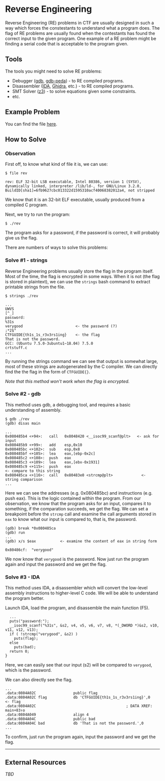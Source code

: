 # Reverse Engineering
Reverse Engineering (RE) problems in CTF are usually designed in such a way which forces the constestants to understand what a program does. The flag of RE problems are usually found when the contestants has found the correct input to the given program. One example of a RE problem might be finding a serial code that is acceptable to the program given.

## Tools
The tools you might need to solve RE problems:
- Debugger ([gdb](http://www.gdbtutorial.com/tutorial/how-install-gdb), [gdb-peda](https://github.com/longld/peda)) - to RE compiled programs.
- Disassembler ([IDA](https://www.hex-rays.com/products/ida/), [Ghidra](https://ghidra-sre.org/), etc.) - to RE compiled programs.
- SMT Solver ([z3](https://github.com/Z3Prover/z3)) - to solve equations given some constraints.
- etc.

## Example Problem
You can find the file [here](./example/rev).

## How to Solve

### Observation

First off, to know what kind of file it is, we can use:
```
$ file rev
```
```
rev: ELF 32-bit LSB executable, Intel 80386, version 1 (SYSV), dynamically linked, interpreter /lib/ld-, for GNU/Linux 3.2.0, BuildID[sha1]=6fb9627cbc013322d1595310acf40068382012a4, not stripped
```

We know that it is an 32-bit ELF executable, usually produced from a compiled C program.

Next, we try to run the program:
```
$ ./rev
```
The program asks for a password, if the password is correct, it will probably give us the flag.

There are numbers of ways to solve this problems:

### Solve #1 - strings

Reverse Engineering problems usually store the flag in the program itself. Most of the time, the flag is encrypted in some ways. When it is not (the flag is stored in plaintext), we can use the `strings` bash command to extract printable strings from the file.
```
$ strings ./rev
```
```
...
UWVS
[^_]
password:
%31s
verygood 						<- the password (?)
;*2$"
CTFGUIDE{th1s_1s_r3v3rs1ing} 	<- the flag
That is not the password.
GCC: (Ubuntu 7.5.0-3ubuntu1~18.04) 7.5.0
crtstuff.c
...
```
By running the strings command we can see that output is somewhat large, most of these strings are autogenerated by the C compiler. We can directly find the the flag in the form of `CTFGUIDE{}`.

*Note that this method won't work when the flag is encrypted.*

### Solve #2 - gdb

This method uses gdb, a debugging tool, and requires a basic understanding of assembly.
```
$ gdb ./rev
(gdb) disas main
```
```
...
0x080485b4 <+94>:	call   0x8048420 <__isoc99_scanf@plt>   <- ask for input
0x080485b9 <+99>:	add    esp,0x10
0x080485bc <+102>:	sub    esp,0x8
0x080485bf <+105>:	lea    eax,[ebp-0x2c]
0x080485c2 <+108>:	push   eax
0x080485c3 <+109>:	lea    eax,[ebx-0x1931]
0x080485c9 <+115>:	push   eax 								            <- compare to this string
0x080485ca <+116>:	call   0x80483e0 <strcmp@plt> 			  <- string comparison
...
```
Here we can see the addresses (e.g. 0x080485bc) and instructions (e.g. push eax). This is the logic contained within the program. From our observation, we know that the program asks for an input, compares it to something, if the comparation succeeds, we get the flag. We can set a breakpoint before the `strcmp`	call and examine the call arguments stored in `eax` to know what our input is compared to, that is, the password.
```
(gdb) break *0x080485ca
(gdb) run
...
(gdb) x/s $eax 			 <- examine the content of eax in string form
```
```
0x80486cf:	"verygood"
```
We now know that `verygood` is the password. Now just run the program again and input the password and we get the flag.

### Solve #3 - IDA

This method uses IDA, a disassembler which will convert the low-level assembly instructions to higher-level C code. We will be able to understand the program better.

Launch IDA, load the program, and disassemble the main function (F5).
```
  ...
  puts("password:");
  __isoc99_scanf("%31s", &s2, v4, v5, v6, v7, v8, *(_DWORD *)&s2, v10, v11, v12, v13);
  if ( !strcmp("verygood", &s2) )
    puts(flag);
  else
    puts(bad);
  return 0;
}
```
Here, we can easily see that our input (s2) will be compared to `verygood`, which is the password.

We can also directly see the flag.
```
...
.data:0804A02C                 public flag
.data:0804A02C flag            db 'CTFGUIDE{th1s_1s_r3v3rs1ing}',0 					<- flag
.data:0804A02C                                         ; DATA XREF: main+83↑o
.data:0804A049                 align 4
.data:0804A04C                 public bad
.data:0804A04C bad             db 'That is not the password.',0
...
```

To confirm, just run the program again, input the password and we get the flag.


---

## External Resources
*TBD*

